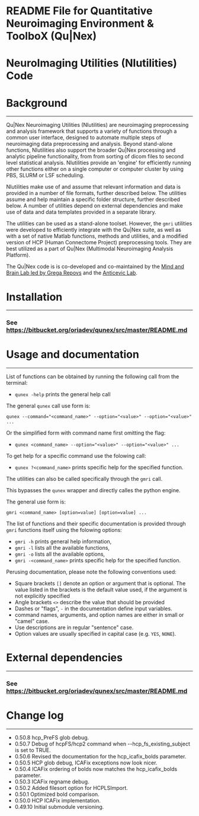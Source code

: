 # README File for Quantitative Neuroimaging Environment & ToolboX (Qu|Nex) 
# NeuroImaging Utilities (NIutilities) Code

Background
==========
---

Qu|Nex Neuroimaging Utilities (NIutilities) are neuroimaging preprocessing and 
analysis framework that supports a variety of functions through a common 
user interface, designed to automate multiple steps of neuroimaging
data preprocessing and analysis. Beyond stand-alone functions, NIutilities 
also support the broader Qu|Nex processing and analytic pipeline functionality, 
from from sorting of dicom files to second level statistical analysis. 
NIutilities provide an 'engine' for efficiently running other functions either 
on a single computer or computer cluster by using PBS, SLURM or LSF scheduling.

NIutilities make use of and assume that relevant information and data
is provided in a number of file formats, further described below. The utilities
assume and help maintain a specific folder structure, further described below.
A number of utilities depend on external dependencies and make use of data and
data templates provided in a separate library.

The utilities can be used as a stand-alone toolset. However, the `gmri` utilities
were developed to efficiently integrate with the Qu|Nex suite, as well as with a 
set of native Matlab functions, methods and utilities, and a modified version 
of HCP (Human Connectome Project) preprocessing tools. They are best utilized as 
a part of Qu|Nex (Multimodal Neuroimaging Analysis Platform).

The Qu|Nex code is is co-developed and co-maintained by the 
[Mind and Brain Lab led by Grega Repovs](http://psy.ff.uni-lj.si/mblab/en) 
and the [Anticevic Lab](http://anticeviclab.yale.edu/).


Installation
============
---

### See https://bitbucket.org/oriadev/qunex/src/master/README.md


Usage and documentation
=======================
---

List of functions can be obtained by running the following call from the terminal: 

* `qunex -help` prints the general help call

The general `qunex` call use form is:

`qunex --command="<command_name>" --option="<value>" --option="<value>" ...`

Or the simplified form with command name first omitting the flag:

* `qunex <command_name> --option="<value>" --option="<value>" ...`

To get help for a specific command use the folowing call:

* `qunex ?<command_name>` prints specific help for the specified function.

The utilities can also be called specifically through the `gmri` call. 

This bypasses the `qunex` wrapper and directly calles the python engine. 

The general use form is:

`gmri <command_name> [option=value] [option=value] ...`

The list of functions and their specific documentation is provided through `gmri`
functions itself using the folowing options:

* `gmri -h` prints general help information,
* `gmri -l` lists all the available functions,
* `gmri -o` lists all the available options,
* `gmri -<command_name>` prints specific help for the specified function.

Perusing documentation, please note the following conventions used:

* Square brackets `[]` denote an option or argument that is optional. The
  value listed in the brackets is the default value used, if the argument
  is not explicitly specified
* Angle brackets `<>` describe the value that should be provided
* Dashes or "flags", `-` in the documentation define input variables.
* command names, arguments, and option names are either in small or "camel" case.
* Use descriptions are in regular "sentence" case.
* Option values are usually specified in capital case (e.g. `YES`, `NONE`).


External dependencies
=====================
---

### See https://bitbucket.org/oriadev/qunex/src/master/README.md


Change log
==========
---

* 0.50.8  hcp_PreFS glob debug.
* 0.50.7  Debug of hcpFS/hcp2 command when --hcp_fs_existing_subject is set to TRUE.
* 0.50.6  Revised the documentation for the hcp_icafix_bolds parameter.
* 0.50.5  HCP glob debug, ICAFix exceptions now look nicer.
* 0.50.4  ICAFix ordering of bolds now matches the hcp_icafix_bolds parameter.
* 0.50.3  ICAFix regname debug.
* 0.50.2  Added filesort option for HCPLSImport.
* 0.50.1  Optimized bold comparison.
* 0.50.0  HCP ICAFix implementation.
* 0.49.10 Initial submodule versioning.
